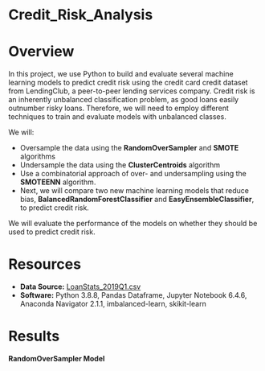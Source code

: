# Credit_Risk_Analysis

# Overview
In this project, we use Python to build and evaluate several machine learning models to predict credit risk using the credit card credit dataset from LendingClub, a peer-to-peer lending services company. Credit risk is an inherently unbalanced classification problem, as good loans easily outnumber risky loans. Therefore, we will need to employ different techniques to train and evaluate models with unbalanced classes. 

We will:
* Oversample the data using the **RandomOverSampler** and **SMOTE** algorithms
* Undersample the data using the **ClusterCentroids** algorithm
* Use a combinatorial approach of over- and undersampling using the **SMOTEENN** algorithm. 
* Next, we will compare two new machine learning models that reduce bias, **BalancedRandomForestClassifier** and **EasyEnsembleClassifier**, to predict credit risk.

 We will evaluate the performance of the models on whether they should be used to predict credit risk.
 
# Resources
* **Data Source:** [LoanStats_2019Q1.csv](https://github.com/ramya-ramamur/Credit_Risk_Analysis/tree/main/Resources)
* **Software:** Python 3.8.8, Pandas Dataframe, Jupyter Notebook 6.4.6, Anaconda Navigator 2.1.1, imbalanced-learn, skikit-learn

# Results

**RandomOverSampler Model**
